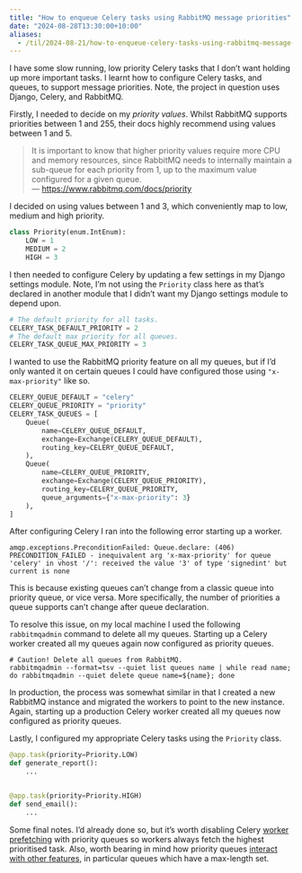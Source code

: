 ```yaml
---
title: "How to enqueue Celery tasks using RabbitMQ message priorities"
date: "2024-08-28T13:30:00+10:00"
aliases:
  - /til/2024-08-21/how-to-enqueue-celery-tasks-using-rabbitmq-message-priorities/
---
```


I have some slow running, low priority Celery tasks that I don’t want holding up more important tasks. I learnt how to configure Celery tasks, and queues, to support message priorities. Note, the project in question uses Django, Celery, and RabbitMQ.

Firstly, I needed to decide on my _priority values_. Whilst RabbitMQ supports priorities between 1 and 255, their docs highly recommend using values between 1 and 5.

<!-- vale off -->

> It is important to know that higher priority values require more CPU and memory resources, since RabbitMQ needs to internally maintain a sub-queue for each priority from 1, up to the maximum value configured for a given queue.  
> — https://www.rabbitmq.com/docs/priority

<!-- vale on -->

I decided on using values between 1 and 3, which conveniently map to low, medium and high priority.

```python
class Priority(enum.IntEnum):
    LOW = 1
    MEDIUM = 2
    HIGH = 3
```

I then needed to configure Celery by updating a few settings in my Django settings module. Note, I’m not using the `Priority` class here as that’s declared in another module that I didn’t want my Django settings module to depend upon.

```python
# The default priority for all tasks.
CELERY_TASK_DEFAULT_PRIORITY = 2
# The default max priority for all queues.
CELERY_TASK_QUEUE_MAX_PRIORITY = 3
```

I wanted to use the RabbitMQ priority feature on all my queues, but if I’d only wanted it on certain queues I could have configured those using `"x-max-priority"` like so.

```python
CELERY_QUEUE_DEFAULT = "celery"
CELERY_QUEUE_PRIORITY = "priority"
CELERY_TASK_QUEUES = [
    Queue(
        name=CELERY_QUEUE_DEFAULT,
        exchange=Exchange(CELERY_QUEUE_DEFAULT),
        routing_key=CELERY_QUEUE_DEFAULT,
    ),
    Queue(
        name=CELERY_QUEUE_PRIORITY,
        exchange=Exchange(CELERY_QUEUE_PRIORITY),
        routing_key=CELERY_QUEUE_PRIORITY,
        queue_arguments={"x-max-priority": 3}
    ),
]
```

After configuring Celery I ran into the following error starting up a worker.

```text
amqp.exceptions.PreconditionFailed: Queue.declare: (406) PRECONDITION_FAILED - inequivalent arg 'x-max-priority' for queue 'celery' in vhost '/': received the value '3' of type 'signedint' but current is none
```

This is because existing queues can’t change from a classic queue into priority queue, or vice versa. More specifically, the number of priorities a queue supports can’t change after queue declaration.

To resolve this issue, on my local machine I used the following `rabbitmqadmin` command to delete all my queues. Starting up a Celery worker created all my queues again now configured as priority queues.

```shell
# Caution! Delete all queues from RabbitMQ.
rabbitmqadmin --format=tsv --quiet list queues name | while read name; do rabbitmqadmin --quiet delete queue name=${name}; done
```

In production, the process was somewhat similar in that I created a new RabbitMQ instance and migrated the workers to point to the new instance. Again, starting up a production Celery worker created all my queues now configured as priority queues.

Lastly, I configured my appropriate Celery tasks using the `Priority` class.

```python
@app.task(priority=Priority.LOW)
def generate_report():
    ...


@app.task(priority=Priority.HIGH)
def send_email():
    ...
```

Some final notes. I’d already done so, but it’s worth disabling Celery [worker prefetching](https://docs.celeryq.dev/en/stable/userguide/configuration.html#worker-prefetch-multiplier) with priority queues so workers always fetch the highest prioritised task. Also, worth bearing in mind how priority queues [interact with other features](https://www.rabbitmq.com/docs/priority#interaction-with-other-features), in particular queues which have a max-length set.
